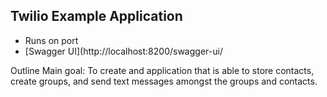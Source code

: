 ## Twilio Example Application

- Runs on port
- [Swagger UI](http://localhost:8200/swagger-ui/

Outline
Main goal: To create and application that is able to store contacts, create groups, and send text messages amongst the groups and contacts. 
